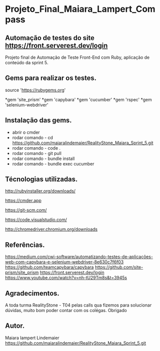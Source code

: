 # Projeto_Final_Maiara_Lampert_Compass

## Automação de testes do site https://front.serverest.dev/login

Projeto final de Automação de Teste Front-End com Ruby, aplicação de conteúdo da sprint 5. 

## Gems para realizar os testes.

source 'https://rubygems.org'

*gem 'site_prism'
*gem 'capybara'
*gem 'cucumber'
*gem 'rspec'
*gem 'selenium-webdriver'

## Instalação das gems.

* abrir o cmder 
* rodar comando - cd https://github.com/maiaralindemaier/RealityStone_Maiara_Sprint_5.git
* rodar comando - code .
* rodar comando - git pull
* rodar comando - bundle install
* rodar comando - bundle exec cucumber 


## Técnologias utilizadas.

http://rubyinstaller.org/downloads/

https://cmder.app

https://git-scm.com/

https://code.visualstudio.com/

http://chromedriver.chromium.org/downloads


## Referências.

https://medium.com/cwi-software/automatizando-testes-de-aplicações-web-com-capybara-e-selenium-webdriver-8e630c7f6f03
https://github.com/teamcapybara/capybara
https://github.com/site-prism/site_prism
https://front.serverest.dev/login
https://www.youtube.com/watch?v=nh-tU29Tm8s&t=3945s

## Agradecimentos.

A toda turma RealityStone - T04 pelas calls qua fizemos para solucionar dúvidas, muito bom poder contar com os colégas.
Obrigado

## Autor.

Maiara lampert Lindemaier
https://github.com/maiaralindemaier/RealityStone_Maiara_Sprint_5.git



